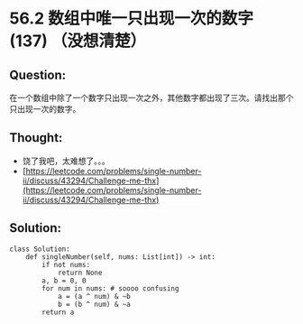 # 56.2 数组中唯一只出现一次的数字 \(137\) （没想清楚）

## Question:

在一个数组中除了一个数字只出现一次之外，其他数字都出现了三次。请找出那个只出现一次的数字。

## Thought:

* 饶了我吧，太难想了。。。
* [https://leetcode.com/problems/single-number-ii/discuss/43294/Challenge-me-thx](https://leetcode.com/problems/single-number-ii/discuss/43294/Challenge-me-thx)

## Solution:

```text
class Solution:
    def singleNumber(self, nums: List[int]) -> int:
        if not nums:
            return None
        a, b = 0, 0
        for num in nums: # soooo confusing
            a = (a ^ num) & ~b
            b = (b ^ num) & ~a
        return a
```


